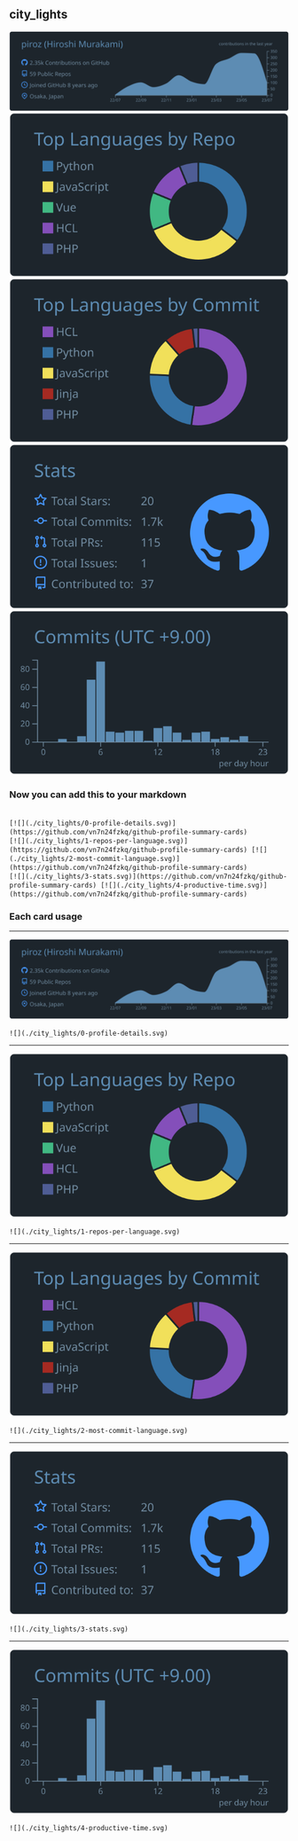 ## city_lights

[![](./0-profile-details.svg)](https://github.com/vn7n24fzkq/github-profile-summary-cards)
[![](./1-repos-per-language.svg)](https://github.com/vn7n24fzkq/github-profile-summary-cards) [![](./2-most-commit-language.svg)](https://github.com/vn7n24fzkq/github-profile-summary-cards)
[![](./3-stats.svg)](https://github.com/vn7n24fzkq/github-profile-summary-cards) [![](./4-productive-time.svg)](https://github.com/vn7n24fzkq/github-profile-summary-cards)
### Now you can add this to your markdown
```

[![](./city_lights/0-profile-details.svg)](https://github.com/vn7n24fzkq/github-profile-summary-cards)
[![](./city_lights/1-repos-per-language.svg)](https://github.com/vn7n24fzkq/github-profile-summary-cards) [![](./city_lights/2-most-commit-language.svg)](https://github.com/vn7n24fzkq/github-profile-summary-cards)
[![](./city_lights/3-stats.svg)](https://github.com/vn7n24fzkq/github-profile-summary-cards) [![](./city_lights/4-productive-time.svg)](https://github.com/vn7n24fzkq/github-profile-summary-cards)

```

### Each card usage
---

![](./0-profile-details.svg)

```
![](./city_lights/0-profile-details.svg)
```

    

---

![](./1-repos-per-language.svg)

```
![](./city_lights/1-repos-per-language.svg)
```

    

---

![](./2-most-commit-language.svg)

```
![](./city_lights/2-most-commit-language.svg)
```

    

---

![](./3-stats.svg)

```
![](./city_lights/3-stats.svg)
```

    

---

![](./4-productive-time.svg)

```
![](./city_lights/4-productive-time.svg)
```

    
